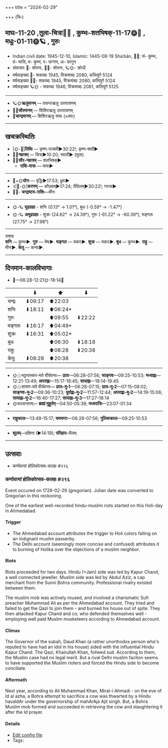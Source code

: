 +++
title = "2024-02-29"

+++
(चि॰)
## माघः-11-20  ,तुला-चित्रा🌛🌌  ,  कुम्भः-शतभिषक्-11-17🌞🌌  ,  मधुः-01-11🌞🪐  , गुरुः
- Indian civil date: 1945-12-10, Islamic: 1445-08-19 Shaʿbān, 🌌🌞: सं- कुम्भः, तं- मासि, म- कुम्भं, प- फग्गण, अ- फागुन
- संवत्सरः 🌛- शोभनः, 🌌🌞- शोभनः, 🪐🌞- क्रोधी
- वर्षसङ्ख्या 🌛- शकाब्दः 1945, विक्रमाब्दः 2080, कलियुगे 5124
- वर्षसङ्ख्या 🌌🌞- शकाब्दः 1945, विक्रमाब्दः 2080, कलियुगे 5124
- वर्षसङ्ख्या 🪐🌞 - शकाब्दः 1946, विक्रमाब्दः 2081, कलियुगे 5125
___________________
- 🪐🌞**ऋतुमानम्** — वसन्तऋतुः उत्तरायणम्
- 🌌🌞**सौरमानम्** — शिशिरऋतुः उत्तरायणम्
- 🌛**चान्द्रमानम्** — शिशिरऋतुः माघः (≈तपः)
___________________


## खचक्रस्थितिः
- |🌞-🌛|**तिथिः** — कृष्ण-पञ्चमी►30:22!; कृष्ण-षष्ठी►  
- 🌌🌛**नक्षत्रम्** — चित्रा►10:20; स्वाती► (तुला)  
- 🌌🌞**सौर-नक्षत्रम्** — शतभिषक्►  
  - **राशि-मासः** — माघः► 
___________________
- 🌛+🌞**योगः** — वृद्धिः►17:53; ध्रुवः►  
- २|🌛-🌞|**करणम्** — कौलवम्►17:24; तैतिलम्►30:22!; गरजा►  
- 🌌🌛- **चन्द्राष्टम-राशिः**—मीनः  
___________________
- 🌞-🪐 **मूढग्रहाः** - शनिः (0.13° → 1.01°), बुधः (-0.59° → -1.47°)
- 🌞-🪐 **अमूढग्रहाः** - शुक्रः (24.62° → 24.39°), गुरुः (-61.22° → -60.39°), मङ्गलः (27.75° → 27.98°)
___________________
राशयः  
**शनि** — कुम्भः►. **गुरु** — मेषः►. **मङ्गल** — मकरः►. **शुक्र** — मकरः►. **बुध** — कुम्भः►. **राहु** — मीनः►. **केतु** — कन्या►. 
___________________


## दिनमान-कालविभागाः
- 🌅—06:28-12:21🌞-18:14🌇  

|      |⬇     |⬆     |⬇     |
|------|-----|-----|------|
|चन्द्रः|⬇09:17 |⬆22:03 |     |
|शनिः   |⬇18:11 |⬆06:24*|     |
|गुरुः  |     |⬆09:55 |⬇22:22 |
|मङ्गलः |⬇16:17 |⬆04:49*|     |
|शुक्रः |⬇16:31 |⬆05:02*|     |
|बुधः   |     |⬆06:30 |⬇18:18 |
|राहुः  |     |⬆08:28 |⬇20:38 |
|केतुः  |⬇08:28 |⬆20:38 |     |
___________________
- 🌞⚝भट्टभास्कर-मते वीर्यवन्तः— **प्रातः**—06:28-07:56; **साङ्गवः**—09:25-10:53; **मध्याह्नः**—12:21-13:49; **अपराह्णः**—15:17-16:45; **सायाह्नः**—18:14-19:45  
- 🌞⚝सायण-मते वीर्यवन्तः— **प्रातः-मु॰1**—06:28-07:15; **प्रातः-मु॰2**—07:15-08:02; **साङ्गवः-मु॰2**—09:36-10:23; **पूर्वाह्णः-मु॰2**—11:57-12:44; **अपराह्णः-मु॰2**—14:19-15:06; **सायाह्नः-मु॰2**—16:40-17:27; **सायाह्नः-मु॰3**—17:27-18:14  
- 🌞कालान्तरम्— **ब्राह्मं मुहूर्तम्**—04:50-05:39; **मध्यरात्रिः**—23:07-01:34  
___________________
- **राहुकालः**—13:49-15:17; **यमघण्टः**—06:28-07:56; **गुलिककालः**—09:25-10:53  
___________________
- **शूलम्**—दक्षिणा (►14:19); **परिहारः**–तैलम्  
___________________

## उत्सवाः
- कर्णावत्यां होलिकोत्सव-कलहः #२९६
### कर्णावत्यां होलिकोत्सव-कलहः #२९६

Event occured on 1728-02-29 (gregorian). Julian date was converted to Gregorian in this reckoning. 

One of the earliest well-recorded hindu-muslim riots started on this Holi-day in Ahmedabad.

#### Trigger
- The Ahmedabad account attributes the trigger to Holi colors falling on an indignant muslim passerby.
- The Delhi account (seemingly more concise and confused) attributes it to burning of Holika over the objections of a muslim neighbor.

#### Riots
Riots proceeded for two days. Hindu (+Jain) side was led by Kapur Chand, a well connected jeweller. Muslim side was led by Abdul Aziz, a cap merchant from the Sunni Bohra community. Professional rivalry existed between them. 

The muslim mob was actively roused, and involved a charismatic Sufi preacher Muhammad Ali as per the Ahmedabad account. They tried and failed to get the Qazi to join them - and burned his house out of spite. They then attacked Kapur Chand and co; who defended themselves well - employing well paid Muslim musketeers according to Ahmedabad account.

#### Climax
The Governor of the subah, Daud Khan (a rather unorthodox person who's reputed to have had an idol in his house) sided with the influential Hindu Kapur Chand. The Qazi, Khairullah Khan, follwed suit. According to them, the Muslim case had no legal merit. But a rival Delhi muslim faction seems to have supported the Muslim rioters and forced the Hindu side to become conciliate.

#### Aftermath
Next year, according to Ali Muhammad Khan, Mirat-i Ahmadi - on the eve of Id al azha, a Bohra attempt to sacrifice a cow was thwarted by a Hindu havaldAr under the governorship of mahArAja Ajit singh. But, a Bohra Muslim mob formed and succeeded in retrieving the cow and slaughtering it after the Id prayer.

#### Details
- [Edit config file](https://github.com/jyotisham/adyatithi/blob/master/mahApuruSha/xatra-later/julian/day/02/18/karNAvatyAM_holikotsava-kalahaH.toml)
- Tags: 

